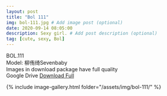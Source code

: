 ```yaml
---
layout: post
title: "Bol 111"
img: bol-111.jpg # Add image post (optional)
date: 2020-09-14 08:05:00
description: Sexy girl. # Add post description (optional)
tag: [cute, sexy, Bol]
---
```

BOL.111  
Model: 柳侑绮Sevenbaby                                                    
Images in download package have full quality                    
Google Drive [Download Full](http://gestyy.com/eemTZS)

{% include image-gallery.html folder="/assets/img/bol-111/" %}
